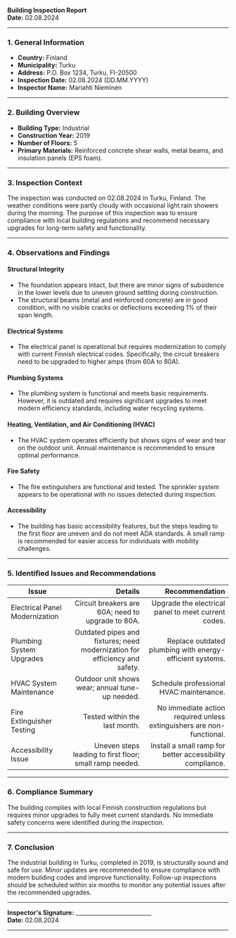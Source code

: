 

**Building Inspection Report**  
**Date:** 02.08.2024  

---

### **1. General Information**  
- **Country:** Finland  
- **Municipality:** Turku  
- **Address:** P.O. Box 1234, Turku, FI-20500  
- **Inspection Date:** 02.08.2024 (DD.MM.YYYY)  
- **Inspector Name:** Mariahti Nieminen  

---

### **2. Building Overview**  
- **Building Type:** Industrial  
- **Construction Year:** 2019  
- **Number of Floors:** 5  
- **Primary Materials:** Reinforced concrete shear walls, metal beams, and insulation panels (EPS foam).  

---

### **3. Inspection Context**  
The inspection was conducted on 02.08.2024 in Turku, Finland. The weather conditions were partly cloudy with occasional light rain showers during the morning. The purpose of this inspection was to ensure compliance with local building regulations and recommend necessary upgrades for long-term safety and functionality.

---

### **4. Observations and Findings**  

#### **Structural Integrity**  
- The foundation appears intact, but there are minor signs of subsidence in the lower levels due to uneven ground settling during construction.  
- The structural beams (metal and reinforced concrete) are in good condition, with no visible cracks or deflections exceeding 1% of their span length.

#### **Electrical Systems**  
- The electrical panel is operational but requires modernization to comply with current Finnish electrical codes. Specifically, the circuit breakers need to be upgraded to higher amps (from 60A to 80A).  

#### **Plumbing Systems**  
- The plumbing system is functional and meets basic requirements. However, it is outdated and requires significant upgrades to meet modern efficiency standards, including water recycling systems.

#### **Heating, Ventilation, and Air Conditioning (HVAC)**  
- The HVAC system operates efficiently but shows signs of wear and tear on the outdoor unit. Annual maintenance is recommended to ensure optimal performance.

#### **Fire Safety**  
- The fire extinguishers are functional and tested. The sprinkler system appears to be operational with no issues detected during inspection.

#### **Accessibility**  
- The building has basic accessibility features, but the steps leading to the first floor are uneven and do not meet ADA standards. A small ramp is recommended for easier access for individuals with mobility challenges.

---

### **5. Identified Issues and Recommendations**  

| **Issue**                          | **Details**                                                                 | **Recommendation**                                                                 |
|--------------------------------------|-----------------------------------------------------------------------------:|-----------------------------------------------------------------------------------:|
| Electrical Panel Modernization       | Circuit breakers are 60A; need to upgrade to 80A.                           | Upgrade the electrical panel to meet current codes.                              |
| Plumbing System Upgrades           | Outdated pipes and fixtures; need modernization for efficiency and safety.| Replace outdated plumbing with energy-efficient systems.                        |
| HVAC System Maintenance             | Outdoor unit shows wear; annual tune-up needed.                            | Schedule professional HVAC maintenance.                                            |
| Fire Extinguisher Testing          | Tested within the last month.                                              | No immediate action required unless extinguishers are non-functional.            |
| Accessibility Issue                 | Uneven steps leading to first floor; small ramp needed.                     | Install a small ramp for better accessibility compliance.                       |

---

### **6. Compliance Summary**  
The building complies with local Finnish construction regulations but requires minor upgrades to fully meet current standards. No immediate safety concerns were identified during the inspection.

---

### **7. Conclusion**  
The industrial building in Turku, completed in 2019, is structurally sound and safe for use. Minor updates are recommended to ensure compliance with modern building codes and improve functionality. Follow-up inspections should be scheduled within six months to monitor any potential issues after the recommended upgrades.

---

**Inspector's Signature:** ___________________________  
**Date:** 02.08.2024  

---